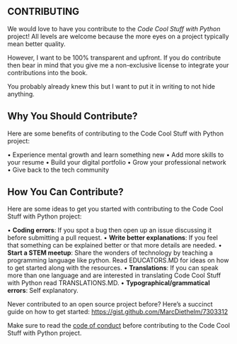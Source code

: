 
## CONTRIBUTING 

We would love to have you contribute to the *Code Cool Stuff with Python* project! All levels are welcome because the more eyes on a project typically mean better quality. 
 
However, I want to be 100% transparent and upfront. If you do contribute then bear in mind that you give me a non-exclusive license to integrate your contributions into the book. 

You probably already knew this but I want to put it in writing to not hide anything. 

## Why You Should Contribute?

Here are some benefits of contributing to the Code Cool Stuff with Python project:

•	Experience mental growth and learn something new
•	Add more skills to your resume
•	Build your digital portfolio
•	Grow your professional network
•	Give back to the tech community

## How You Can Contribute? 

Here are some ideas to get you started with contributing to the Code Cool Stuff with Python project:

•	**Coding errors**: If you spot a bug then open up an issue discussing it before submitting a pull request.
•	**Write better explanations**: If you feel that something can be explained better or that more details are needed. 
•	**Start a STEM meetup**: Share the wonders of technology by teaching a programming language like python. Read EDUCATORS.MD for ideas on how to get started along with the resources. 
•	**Translations**: If you can speak more than one language and are interested in translating Code Cool Stuff with Python read TRANSLATIONS.MD. 
•	**Typographical/grammatical errors**: Self explanatory.  

Never contributed to an open source project before? Here’s a succinct guide on how to get started: https://gist.github.com/MarcDiethelm/7303312

Make sure to read the [code of conduct](code_of_conduct) before contributing to the Code Cool Stuff with Python project.